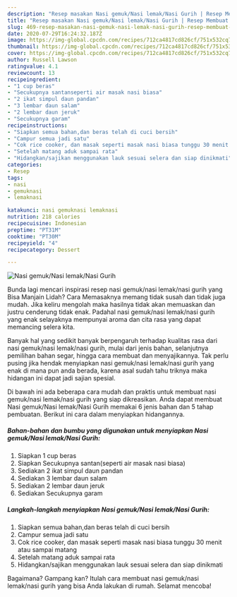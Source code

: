 ```yaml
---
description: "Resep masakan Nasi gemuk/Nasi lemak/Nasi Gurih | Resep Membuat Nasi gemuk/Nasi lemak/Nasi Gurih Yang Lezat"
title: "Resep masakan Nasi gemuk/Nasi lemak/Nasi Gurih | Resep Membuat Nasi gemuk/Nasi lemak/Nasi Gurih Yang Lezat"
slug: 469-resep-masakan-nasi-gemuk-nasi-lemak-nasi-gurih-resep-membuat-nasi-gemuk-nasi-lemak-nasi-gurih-yang-lezat
date: 2020-07-29T16:24:32.187Z
image: https://img-global.cpcdn.com/recipes/712ca4817cd826cf/751x532cq70/nasi-gemuknasi-lemaknasi-gurih-foto-resep-utama.jpg
thumbnail: https://img-global.cpcdn.com/recipes/712ca4817cd826cf/751x532cq70/nasi-gemuknasi-lemaknasi-gurih-foto-resep-utama.jpg
cover: https://img-global.cpcdn.com/recipes/712ca4817cd826cf/751x532cq70/nasi-gemuknasi-lemaknasi-gurih-foto-resep-utama.jpg
author: Russell Lawson
ratingvalue: 4.1
reviewcount: 13
recipeingredient:
- "1 cup beras"
- "Secukupnya santanseperti air masak nasi biasa"
- "2 ikat simpul daun pandan"
- "3 lembar daun salam"
- "2 lembar daun jeruk"
- "Secukupnya garam"
recipeinstructions:
- "Siapkan semua bahan,dan beras telah di cuci bersih"
- "Campur semua jadi satu"
- "Cok rice cooker, dan masak seperti masak nasi biasa tunggu 30 menit atau sampai matang"
- "Setelah matang aduk sampai rata"
- "Hidangkan/sajikan menggunakan lauk sesuai selera dan siap dinikmati"
categories:
- Resep
tags:
- nasi
- gemuknasi
- lemaknasi

katakunci: nasi gemuknasi lemaknasi 
nutrition: 218 calories
recipecuisine: Indonesian
preptime: "PT31M"
cooktime: "PT30M"
recipeyield: "4"
recipecategory: Dessert

---
```



![Nasi gemuk/Nasi lemak/Nasi Gurih](https://img-global.cpcdn.com/recipes/712ca4817cd826cf/751x532cq70/nasi-gemuknasi-lemaknasi-gurih-foto-resep-utama.jpg)

Bunda lagi mencari inspirasi resep nasi gemuk/nasi lemak/nasi gurih yang Bisa Manjain Lidah? Cara Memasaknya memang tidak susah dan tidak juga mudah. Jika keliru mengolah maka hasilnya tidak akan memuaskan dan justru cenderung tidak enak. Padahal nasi gemuk/nasi lemak/nasi gurih yang enak selayaknya mempunyai aroma dan cita rasa yang dapat memancing selera kita.

Banyak hal yang sedikit banyak berpengaruh terhadap kualitas rasa dari nasi gemuk/nasi lemak/nasi gurih, mulai dari jenis bahan, selanjutnya pemilihan bahan segar, hingga cara membuat dan menyajikannya. Tak perlu pusing jika hendak menyiapkan nasi gemuk/nasi lemak/nasi gurih yang enak di mana pun anda berada, karena asal sudah tahu triknya maka hidangan ini dapat jadi sajian spesial.




Di bawah ini ada beberapa cara mudah dan praktis untuk membuat nasi gemuk/nasi lemak/nasi gurih yang siap dikreasikan. Anda dapat membuat Nasi gemuk/Nasi lemak/Nasi Gurih memakai 6 jenis bahan dan 5 tahap pembuatan. Berikut ini cara dalam menyiapkan hidangannya.

<!--inarticleads1-->

##### Bahan-bahan dan bumbu yang digunakan untuk menyiapkan Nasi gemuk/Nasi lemak/Nasi Gurih:

1. Siapkan 1 cup beras
1. Siapkan Secukupnya santan(seperti air masak nasi biasa)
1. Sediakan 2 ikat simpul daun pandan
1. Sediakan 3 lembar daun salam
1. Sediakan 2 lembar daun jeruk
1. Sediakan Secukupnya garam




<!--inarticleads2-->

##### Langkah-langkah menyiapkan Nasi gemuk/Nasi lemak/Nasi Gurih:

1. Siapkan semua bahan,dan beras telah di cuci bersih
1. Campur semua jadi satu
1. Cok rice cooker, dan masak seperti masak nasi biasa tunggu 30 menit atau sampai matang
1. Setelah matang aduk sampai rata
1. Hidangkan/sajikan menggunakan lauk sesuai selera dan siap dinikmati




Bagaimana? Gampang kan? Itulah cara membuat nasi gemuk/nasi lemak/nasi gurih yang bisa Anda lakukan di rumah. Selamat mencoba!
